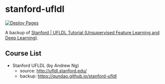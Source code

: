 # stanford-ufldl

[![Deploy Pages](https://github.com/qundao/stanford-ufldl/actions/workflows/pages.yml/badge.svg)](https://github.com/qundao/stanford-ufldl/actions/workflows/pages.yml)

A backup of [Stanford | UFLDL Tutorial (Unsupervised Feature Learning and Deep Learning)](http://deeplearning.stanford.edu/).

## Course List

- Stanford UFLDL (by Andrew Ng)
  - source: <http://ufldl.stanford.edu/>
  - backup: <https://qundao.github.io/stanford-ufldl>
